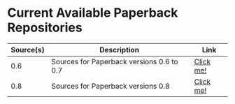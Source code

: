 # Current Available Paperback Repositories

| Source(s) | Description | Link |
| ---       | ---         | ---  |
| 0.6 | Sources for Paperback versions 0.6 to 0.7 | [Click me!](https://xonlyfadi.github.io/xonlyfadi-extensions/0.6) |
| 0.8 | Sources for Paperback versions 0.8 | [Click me!](https://xonlyfadi.github.io/xonlyfadi-extensions/0.8) |

